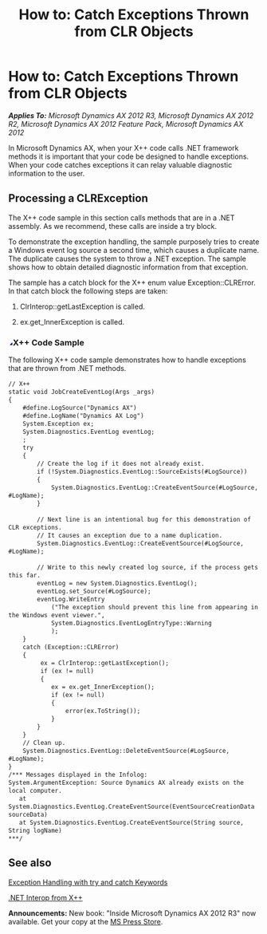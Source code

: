 ﻿---
title: 'How to: Catch Exceptions Thrown from CLR Objects'
TOCTitle: 'How to: Catch Exceptions Thrown from CLR Objects'
ms:assetid: 032f8c77-fa84-4e54-bc37-a651ab1a301a
ms:mtpsurl: https://msdn.microsoft.com/en-us/library/Ee677495(v=AX.60)
ms:contentKeyID: 35240221
ms.date: 05/18/2015
mtps_version: v=AX.60
---

# How to: Catch Exceptions Thrown from CLR Objects 


_**Applies To:** Microsoft Dynamics AX 2012 R3, Microsoft Dynamics AX 2012 R2, Microsoft Dynamics AX 2012 Feature Pack, Microsoft Dynamics AX 2012_

In Microsoft Dynamics AX, when your X++ code calls .NET framework methods it is important that your code be designed to handle exceptions. When your code catches exceptions it can relay valuable diagnostic information to the user.

## Processing a CLRException

The X++ code sample in this section calls methods that are in a .NET assembly. As we recommend, these calls are inside a try block.

To demonstrate the exception handling, the sample purposely tries to create a Windows event log source a second time, which causes a duplicate name. The duplicate causes the system to throw a .NET exception. The sample shows how to obtain detailed diagnostic information from that exception.

The sample has a catch block for the X++ enum value Exception::CLRError. In that catch block the following steps are taken:

1.  ClrInterop::getLastException is called.

2.  ex.get\_InnerException is called.

### ![Ee677495.collapse\_all(en-us,AX.60).gif](images/Gg863931.collapse_all(en-us,AX.60).gif "Ee677495.collapse_all(en-us,AX.60).gif")X++ Code Sample

The following X++ code sample demonstrates how to handle exceptions that are thrown from .NET methods.

    // X++
    static void JobCreateEventLog(Args _args)
    {
        #define.LogSource("Dynamics AX")
        #define.LogName("Dynamics AX Log")
        System.Exception ex;
        System.Diagnostics.EventLog eventLog;
        ;
        try
        {
            // Create the log if it does not already exist.
            if (!System.Diagnostics.EventLog::SourceExists(#LogSource))
            {
                System.Diagnostics.EventLog::CreateEventSource(#LogSource, #LogName);
            }
    
            // Next line is an intentional bug for this demonstration of CLR exceptions.
            // It causes an exception due to a name duplication.
            System.Diagnostics.EventLog::CreateEventSource(#LogSource, #LogName);
    
            // Write to this newly created log source, if the process gets this far.
            eventLog = new System.Diagnostics.EventLog();
            eventLog.set_Source(#LogSource);
            eventLog.WriteEntry
                ("The exception should prevent this line from appearing in the Windows event viewer.",
                System.Diagnostics.EventLogEntryType::Warning
                );
        }
        catch (Exception::CLRError)
        {
             ex = ClrInterop::getLastException();
             if (ex != null)
             {
                ex = ex.get_InnerException();
                if (ex != null)
                {
                    error(ex.ToString());
                }
            }
        }
        // Clean up.
        System.Diagnostics.EventLog::DeleteEventSource(#LogSource, #LogName);
    }
    /*** Messages displayed in the Infolog:
    System.ArgumentException: Source Dynamics AX already exists on the local computer.
       at System.Diagnostics.EventLog.CreateEventSource(EventSourceCreationData sourceData)
       at System.Diagnostics.EventLog.CreateEventSource(String source, String logName)
    ***/

## See also

[Exception Handling with try and catch Keywords](exception-handling-with-try-and-catch-keywords.md)

[.NET Interop from X++](net-interop-from-x.md)

  
**Announcements:** New book: "Inside Microsoft Dynamics AX 2012 R3" now available. Get your copy at the [MS Press Store](https://www.microsoftpressstore.com/store/inside-microsoft-dynamics-ax-2012-r3-9780735685109).

